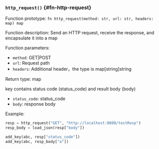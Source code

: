 ### `http_request()` {#fn-http-request}

Function prototype: `fn http_request(method: str, url: str, headers: map) map`

Function description: Send an HTTP request, receive the response, and encapsulate it into a map

Function parameters:

- `method`: GET|POST
- `url`: Request path
- `headers`: Additional header，the type is map[string]string

Return type: map

key contains status code (status_code) and result body (body)

- `status_code`: status_code
- `body`: response body

Example:

```python
resp = http_request("GET", "http://localhost:8080/testResp")
resp_body = load_json(resp["body"])

add_key(abc, resp["status_code"])
add_key(abc, resp_body["a"])
```